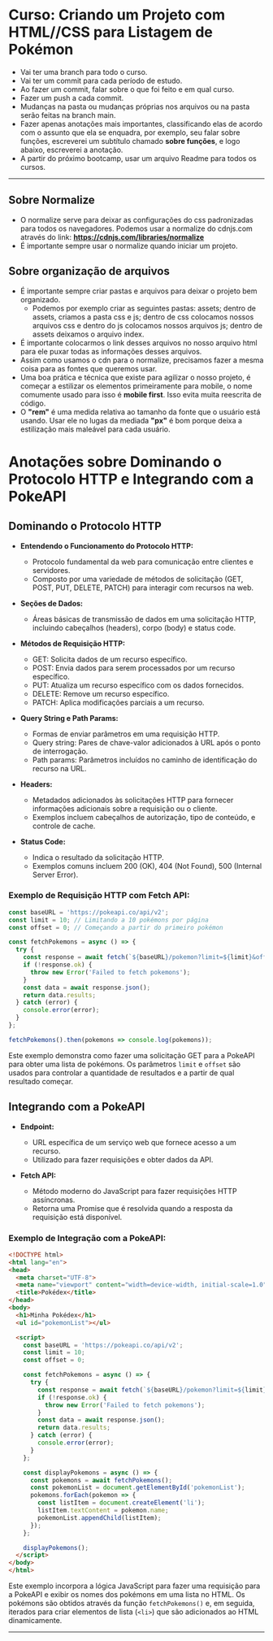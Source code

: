 # Curso: Criando um Projeto com HTML//CSS para Listagem de Pokémon
-  Vai ter uma branch para todo o curso.
-  Vai ter um commit para cada período de estudo.
-  Ao fazer um commit, falar sobre o que foi feito e em qual curso.
-  Fazer um push a cada commit.
-  Mudanças na pasta ou mudanças próprias nos arquivos ou na pasta serão feitas na branch main.
-  Fazer apenas anotações mais importantes, classificando elas de acordo com o assunto que ela se enquadra, por exemplo, seu falar sobre funções, escreverei um subtítulo chamado **sobre funções**, e logo abaixo, escreverei a anotação.
-  A partir do próximo bootcamp, usar um arquivo Readme para todos os cursos.
<hr>

## Sobre Normalize
-  O normalize serve para deixar as configurações do css padronizadas para todos os navegadores. Podemos usar a normalize do cdnjs.com através do link: **https://cdnjs.com/libraries/normalize**
-  É importante sempre usar o normalize quando iniciar um projeto.

## Sobre organização de arquivos
-  É importante sempre criar pastas e arquivos para deixar o projeto bem organizado.
    -  Podemos por exemplo criar as seguintes pastas: assets; dentro de assets, criamos a pasta css e js; dentro de css colocamos nossos arquivos css e dentro do js colocamos nossos arquivos js; dentro de assets deixamos o arquivo index.
-  É importante colocarmos o link desses arquivos no nosso arquivo html para ele puxar todas as informações desses arquivos.
-  Assim como usamos o cdn para o normalize, precisamos fazer a mesma coisa para as fontes que queremos usar.
-  Uma boa prática e técnica que existe para agilizar o nosso projeto, é começar a estilizar os elementos primeiramente para mobile, o nome comumente usado para isso é **mobile first**. Isso evita muita reescrita de código.
-  O **"rem"** é uma medida relativa ao tamanho da fonte que o usuário está usando. Usar ele no lugas da mediada **"px"** é bom porque deixa a estilização mais maleável para cada usuário.

# Anotações sobre Dominando o Protocolo HTTP e Integrando com a PokeAPI

## Dominando o Protocolo HTTP

- **Entendendo o Funcionamento do Protocolo HTTP:**
  - Protocolo fundamental da web para comunicação entre clientes e servidores.
  - Composto por uma variedade de métodos de solicitação (GET, POST, PUT, DELETE, PATCH) para interagir com recursos na web.

- **Seções de Dados:**
  - Áreas básicas de transmissão de dados em uma solicitação HTTP, incluindo cabeçalhos (headers), corpo (body) e status code.

- **Métodos de Requisição HTTP:**
  - GET: Solicita dados de um recurso específico.
  - POST: Envia dados para serem processados por um recurso específico.
  - PUT: Atualiza um recurso específico com os dados fornecidos.
  - DELETE: Remove um recurso específico.
  - PATCH: Aplica modificações parciais a um recurso.

- **Query String e Path Params:**
  - Formas de enviar parâmetros em uma requisição HTTP.
  - Query string: Pares de chave-valor adicionados à URL após o ponto de interrogação.
  - Path params: Parâmetros incluídos no caminho de identificação do recurso na URL.

- **Headers:**
  - Metadados adicionados às solicitações HTTP para fornecer informações adicionais sobre a requisição ou o cliente.
  - Exemplos incluem cabeçalhos de autorização, tipo de conteúdo, e controle de cache.

- **Status Code:**
  - Indica o resultado da solicitação HTTP.
  - Exemplos comuns incluem 200 (OK), 404 (Not Found), 500 (Internal Server Error).

### Exemplo de Requisição HTTP com Fetch API:

```javascript
const baseURL = 'https://pokeapi.co/api/v2';
const limit = 10; // Limitando a 10 pokémons por página
const offset = 0; // Começando a partir do primeiro pokémon

const fetchPokemons = async () => {
  try {
    const response = await fetch(`${baseURL}/pokemon?limit=${limit}&offset=${offset}`);
    if (!response.ok) {
      throw new Error('Failed to fetch pokemons');
    }
    const data = await response.json();
    return data.results;
  } catch (error) {
    console.error(error);
  }
};

fetchPokemons().then(pokemons => console.log(pokemons));
```

Este exemplo demonstra como fazer uma solicitação GET para a PokeAPI para obter uma lista de pokémons. Os parâmetros `limit` e `offset` são usados para controlar a quantidade de resultados e a partir de qual resultado começar.

## Integrando com a PokeAPI

- **Endpoint:**
  - URL específica de um serviço web que fornece acesso a um recurso.
  - Utilizado para fazer requisições e obter dados da API.

- **Fetch API:**
  - Método moderno do JavaScript para fazer requisições HTTP assíncronas.
  - Retorna uma Promise que é resolvida quando a resposta da requisição está disponível.

### Exemplo de Integração com a PokeAPI:

```html
<!DOCTYPE html>
<html lang="en">
<head>
  <meta charset="UTF-8">
  <meta name="viewport" content="width=device-width, initial-scale=1.0">
  <title>Pokédex</title>
</head>
<body>
  <h1>Minha Pokédex</h1>
  <ul id="pokemonList"></ul>

  <script>
    const baseURL = 'https://pokeapi.co/api/v2';
    const limit = 10;
    const offset = 0;

    const fetchPokemons = async () => {
      try {
        const response = await fetch(`${baseURL}/pokemon?limit=${limit}&offset=${offset}`);
        if (!response.ok) {
          throw new Error('Failed to fetch pokemons');
        }
        const data = await response.json();
        return data.results;
      } catch (error) {
        console.error(error);
      }
    };

    const displayPokemons = async () => {
      const pokemons = await fetchPokemons();
      const pokemonList = document.getElementById('pokemonList');
      pokemons.forEach(pokemon => {
        const listItem = document.createElement('li');
        listItem.textContent = pokemon.name;
        pokemonList.appendChild(listItem);
      });
    };

    displayPokemons();
  </script>
</body>
</html>
```

Este exemplo incorpora a lógica JavaScript para fazer uma requisição para a PokeAPI e exibir os nomes dos pokémons em uma lista no HTML. Os pokémons são obtidos através da função `fetchPokemons()` e, em seguida, iterados para criar elementos de lista (`<li>`) que são adicionados ao HTML dinamicamente.

--- 
